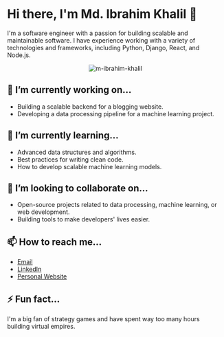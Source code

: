 # Hi there, I'm Md. Ibrahim Khalil 👋

I'm a software engineer with a passion for building scalable and maintainable software. I have experience working with a variety of technologies and frameworks, including Python, Django, React, and Node.js.

<p align="center"> <img src="https://komarev.com/ghpvc/?username=m-ibrahim-khalil&label=Profile%20views&color=0e75b6&style=flat" alt="m-ibrahim-khalil" /> </p>

## 🔭 I’m currently working on...

- Building a scalable backend for a blogging website.
- Developing a data processing pipeline for a machine learning project.

## 🌱 I’m currently learning...

- Advanced data structures and algorithms.
- Best practices for writing clean code.
- How to develop scalable machine learning models.

## 👯 I’m looking to collaborate on...

- Open-source projects related to data processing, machine learning, or web development.
- Building tools to make developers' lives easier.

## 📫 How to reach me...

- [Email](mailto:bsse1009@iit.du.ac.bd)
- [LinkedIn](https://www.linkedin.com/in/ibrahim-khalil-89a250168/)
- [Personal Website](https://m-ibrahim-khalil.github.io/)

## ⚡ Fun fact...

I'm a big fan of strategy games and have spent way too many hours building virtual empires.


<!--
**m-ibrahim-khalil/m-ibrahim-khalil** is a ✨ _special_ ✨ repository because its `README.md` (this file) appears on your GitHub profile.

Here are some ideas to get you started:

- 🔭 I’m currently working on ...
- 🌱 I’m currently learning ...
- 👯 I’m looking to collaborate on ...
- 🤔 I’m looking for help with ...
- 💬 Ask me about ...
- 📫 How to reach me: ...
- 😄 Pronouns: ...
- ⚡ Fun fact: ...
-->


